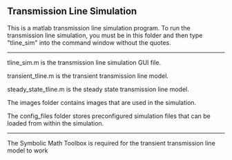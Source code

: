 Transmission Line Simulation
---------------------------------------------------------------------------
This is a matlab transmission line simulation program. To run the 
transmission line simulation, you must be in this folder and then type "tline_sim" into the command window without the quotes.

---------------------------------------------------------------------------

tline_sim.m is the transmission line simulation GUI file.

transient_tline.m is the transient transmission line model.

steady_state_tline.m is the steady state transmission line model.

The images folder contains images that are used in the simulation.

The config_files folder stores preconfigured simulation files that can be
loaded from within the simulation.

---------------------------------------------------------------------------

The Symbolic Math Toolbox is required for the transient transmission line
model to work
